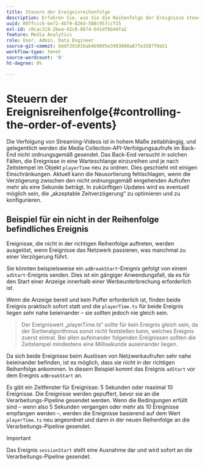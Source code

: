 ```yaml
---
title: Steuern der Ereignisreihenfolge
description: Erfahren Sie, wie Sie die Reihenfolge der Ereignisse steuern und wie in einigen Fällen Ereignisse basierend auf dem bereitgestellten Zeitstempel im playerTime-Objekt neu angeordnet werden.
uuid: 007fccc6-be72-4b79-826d-588c957ccf15
exl-id: c0cac319-2bea-42c8-8674-641dfbb44fa2
feature: Media Analytics
role: User, Admin, Data Engineer
source-git-commit: b6df391016ab4b9095e3993808a877e3587f0a51
workflow-type: tm+mt
source-wordcount: '0'
ht-degree: 0%

---
```


# Steuern der Ereignisreihenfolge{#controlling-the-order-of-events}

Die Verfolgung von Streaming-Videos ist in hohem Maße zeitabhängig, und gelegentlich werden die Media Collection-API-Verfolgungsaufrufe im Back-End nicht ordnungsgemäß gesendet. Das Back-End versucht in solchen Fällen, die Ereignisse in eine Warteschlange einzureihen und je nach Zeitstempel im Objekt `playerTime` neu zu ordnen.  Dies geschieht mit einigen Einschränkungen. Aktuell kann die Neusortierung fehlschlagen, wenn die Verzögerung zwischen den nicht ordnungsgemäß eingehenden Aufrufen mehr als eine Sekunde beträgt. In zukünftigen Updates wird es eventuell möglich sein, die „akzeptable Zeitverzögerung“ zu optimieren und zu konfigurieren.

## Beispiel für ein nicht in der Reihenfolge befindliches Ereignis

Ereignisse, die nicht in der richtigen Reihenfolge auftreten, werden ausgelöst, wenn Ereignisse das Netzwerk passieren, was manchmal zu einer Verzögerung führt.

Sie könnten beispielsweise ein `adBreakStart`-Ereignis gefolgt von einem `adStart`-Ereignis senden. Dies ist ein gängiger Anwendungsfall, da es für den Start einer Anzeige innerhalb einer Werbeunterbrechung erforderlich ist.

Wenn die Anzeige bereit und kein Puffer erforderlich ist, finden beide Ereignis praktisch sofort statt und die `playerTime.ts` für beide Ereignis liegen sehr nahe beieinander – sie sollten jedoch nie gleich sein.

> Der Ereigniswert „playerTime.ts“ sollte für kein Ereignis gleich sein, da der Sortieralgorithmus sonst nicht feststellen kann, welches Ereignis zuerst eintrat. Bei allen aufeinander folgenden Ereignissen sollten die Zeitstempel mindestens eine Millisekunde auseinander liegen.

Da sich beide Ereignisse beim Auslösen von Netzwerkaufrufen sehr nahe beieinander befinden, ist es möglich, dass sie nicht in der richtigen Reihenfolge ankommen. In diesem Beispiel kommt das Ereignis `adStart` vor dem Ereignis `adBreakStart` an.


Es gibt ein Zeitfenster für Ereignisse: 5 Sekunden oder maximal 10 Ereignisse. Die Ereignisse werden gepuffert, bevor sie an die Verarbeitungs-Pipeline gesendet werden. Wenn die Bedingungen erfüllt sind – wenn also 5 Sekunden vergangen oder mehr als 10 Ereignisse empfangen werden –, werden die Ereignisse basierend auf dem Wert `playerTime.ts` neu angeordnet und dann in der neuen Reihenfolge an die Verarbeitungs-Pipeline gesendet.

>[!IMPORTANT]
>
>Das Ereignis `sessionStart` stellt eine Ausnahme dar und wird sofort an die Verarbeitungs-Pipeline gesendet.

